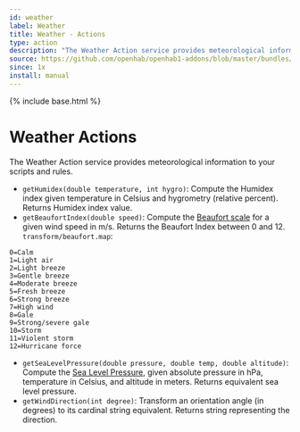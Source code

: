 ```yaml
---
id: weather
label: Weather
title: Weather - Actions
type: action
description: "The Weather Action service provides meteorological information to your scripts and rules."
source: https://github.com/openhab/openhab1-addons/blob/master/bundles/action/org.openhab.action.weather/README.md
since: 1x
install: manual
---
```


<!-- Attention authors: Do not edit directly. Please add your changes to the appropriate source repository -->

{% include base.html %}

# Weather Actions

The Weather Action service provides meteorological information to your scripts and rules.

- `getHumidex(double temperature, int hygro)`: Compute the Humidex index given temperature in Celsius and hygrometry (relative percent).  Returns Humidex index value.
- `getBeaufortIndex(double speed)`: Compute the [Beaufort scale](http://en.wikipedia.org/wiki/Beaufort_scale) for a given wind speed in m/s.  Returns the Beaufort Index between 0 and 12.  `transform/beaufort.map`:

```text
0=Calm
1=Light air
2=Light breeze
3=Gentle breeze
4=Moderate breeze
5=Fresh breeze
6=Strong breeze
7=High wind
8=Gale
9=Strong/severe gale
10=Storm
11=Violent storm
12=Hurricane force
```

- `getSeaLevelPressure(double pressure, double temp, double altitude)`: Compute the [Sea Level Pressure](http://keisan.casio.com/exec/system/1224575267), given absolute pressure in hPa, temperature in Celsius, and altitude in meters.  Returns equivalent sea level pressure.
- `getWindDirection(int degree)`: Transform an orientation angle (in degrees) to its cardinal string equivalent.  Returns string representing the direction.
